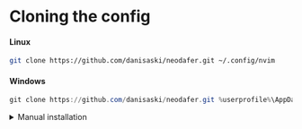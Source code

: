 # Cloning the config

#### Linux
```bash
git clone https://github.com/danisaski/neodafer.git ~/.config/nvim
```

#### Windows
```powershell
git clone https://github.com/danisaski/neodafer.git %userprofile%\AppData\Local\nvim
```

<details> <summary>Manual installation</summary>

# Manual installation

## Deleting local config 

#### Linux
```bash
rm -rf ~/.local/share/nvim
rm -rf ~/.config/nvim
```

#### Windows
```powershell
rd /s /q %userprofile%\AppData\Local\nvim
rd /s /q %userprofile%\AppData\Local\nvim-data
```

<details> <summary>Click to expand Python, Rust and OS Dependencies</summary>
  
## Installing lazy.nvim

#### Linux
```bash
git clone https://github.com/folke/lazy.nvim.git ~/.local/share/nvim/lazy/lazy.nvim
```

#### Windows
```powershell
git clone https://github.com/folke/lazy.nvim.git %userprofile%\AppData\Local\nvim\lazy\lazy.nvim
```

# Python Dependencies

### Install a Python language server, linter and formatter
```bash
pip install pyright ruff
```

# OS Dependencies

### Install ripgrep for telescope grep

#### Linux
```bash
sudo apt install ripgrep
```

#### Windows
```powershell
winget install BurntSushi.ripgrep.MSVC
```

# Other Dependencies

### Install Rust
#### Linux / WSL2
```bash
curl --proto '=https' --tlsv1.2 -sSf https://sh.rustup.rs | sh
```

### Install nodejs

```bash
sudo apt update
sudo apt install nodejs
```

```bash
git remote set-url origin git@github.com:danisaski/neodafer
```

```bash
tar -xvzf nvim-linux64.tar.gz
```

```bash
sudo mv nvim-linux64 /usr/local/nvim
```

```bash
export PATH="/usr/local/nvim/bin:$PATH"
```

```bash
source ~/code/python/venvs/denv/bin/activate
```

**TODO:** Debugger interface and config for RUST
ensure installed equivalent to debugpy. Reorder pluggins.lua. Autoinstall node, npm, etc.

